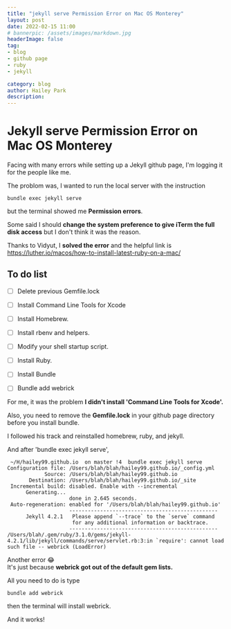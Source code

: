 ```yaml
---
title: "jekyll serve Permission Error on Mac OS Monterey"
layout: post
date: 2022-02-15 11:00
# bannerpic: /assets/images/markdown.jpg
headerImage: false
tag:
- blog
- github page
- ruby
- jekyll

category: blog
author: Hailey Park
description:
---
```


# Jekyll serve Permission Error on Mac OS Monterey

Facing with many errors while setting up a Jekyll github page, I'm logging it for the people like me.

The problom was, I wanted to run the local server with the instruction

```
bundle exec jekyll serve
```
but the terminal showed me **Permission errors**.  

Some said I should **change the system preference to give iTerm the full disk access** but I don't think it was the reason.

Thanks to Vidyut, I **solved the error** and the helpful link is 
https://luther.io/macos/how-to-install-latest-ruby-on-a-mac/

## To do list 
- [ ] Delete previous Gemfile.lock
- [ ] Install Command Line Tools for Xcode
- [ ] Install Homebrew.
- [ ] Install rbenv and helpers.
- [ ] Modify your shell startup script.
- [ ] Install Ruby.
- [ ] Install Bundle
- [ ] Bundle add webrick



For me, it was the problem **I didn't install 'Command Line Tools for Xcode'.**

Also, you need to remove the **Gemfile.lock** in your github page directory before you install bundle.

I followed his track and reinstalled homebrew, ruby, and jekyll.

And after 'bundle exec jekyll serve', 

```
 ~/H/hailey99.github.io  on master !4  bundle exec jekyll serve
Configuration file: /Users/blah/blah/hailey99.github.io/_config.yml
            Source: /Users/blah/blah/hailey99.github.io
       Destination: /Users/blah/blah/hailey99.github.io/_site
 Incremental build: disabled. Enable with --incremental
      Generating... 
                    done in 2.645 seconds.
 Auto-regeneration: enabled for '/Users/blah/blah/hailey99.github.io'
                    ------------------------------------------------
      Jekyll 4.2.1   Please append `--trace` to the `serve` command 
                     for any additional information or backtrace. 
                    ------------------------------------------------
/Users/blah/.gem/ruby/3.1.0/gems/jekyll-4.2.1/lib/jekyll/commands/serve/servlet.rb:3:in `require': cannot load such file -- webrick (LoadError)
```
Another error 😂  
It's just because **webrick got out of the default gem lists.**

All you need to do is type
```
bundle add webrick
```
then the terminal will install webrick.


And it works!